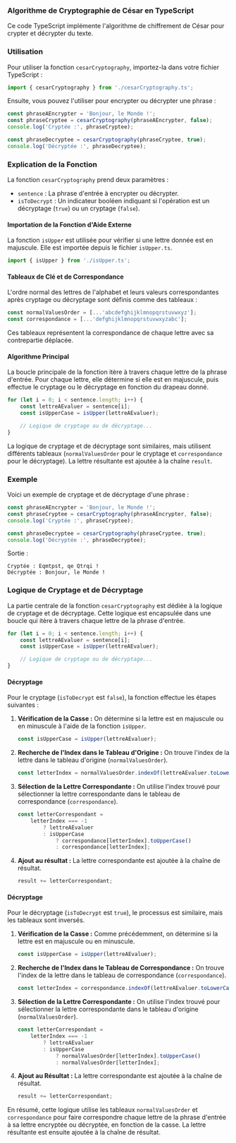 ### Algorithme de Cryptographie de César en TypeScript

Ce code TypeScript implémente l'algorithme de chiffrement de César pour crypter et décrypter du texte.

### Utilisation

Pour utiliser la fonction `cesarCryptography`, importez-la dans votre fichier TypeScript :

```typescript
import { cesarCryptography } from './cesarCryptography.ts';
```

Ensuite, vous pouvez l'utiliser pour encrypter ou décrypter une phrase :

```typescript
const phraseAEncrypter = 'Bonjour, le Monde !';
const phraseCryptee = cesarCryptography(phraseAEncrypter, false);
console.log('Cryptée :', phraseCryptee);

const phraseDecryptee = cesarCryptography(phraseCryptee, true);
console.log('Décryptée :', phraseDecryptee);
```

### Explication de la Fonction

La fonction `cesarCryptography` prend deux paramètres :

- `sentence` : La phrase d'entrée à encrypter ou décrypter.
- `isToDecrypt` : Un indicateur booléen indiquant si l'opération est un décryptage (`true`) ou un cryptage (`false`).

#### Importation de la Fonction d'Aide Externe

La fonction `isUpper` est utilisée pour vérifier si une lettre donnée est en majuscule. Elle est importée depuis le fichier `isUpper.ts`.

```typescript
import { isUpper } from './isUpper.ts';
```

#### Tableaux de Clé et de Correspondance

L'ordre normal des lettres de l'alphabet et leurs valeurs correspondantes après cryptage ou décryptage sont définis comme des tableaux :

```typescript
const normalValuesOrder = [...'abcdefghijklmnopqrstuvwxyz'];
const correspondance = [...'defghijklmnopqrstuvwxyzabc'];
```

Ces tableaux représentent la correspondance de chaque lettre avec sa contrepartie déplacée.

#### Algorithme Principal

La boucle principale de la fonction itère à travers chaque lettre de la phrase d'entrée. Pour chaque lettre, elle détermine si elle est en majuscule, puis effectue le cryptage ou le décryptage en fonction du drapeau donné.

```typescript
for (let i = 0; i < sentence.length; i++) {
    const lettreAEvaluer = sentence[i];
    const isUpperCase = isUpper(lettreAEvaluer);

    // Logique de cryptage ou de décryptage...
}
```

La logique de cryptage et de décryptage sont similaires, mais utilisent différents tableaux (`normalValuesOrder` pour le cryptage et `correspondance` pour le décryptage). La lettre résultante est ajoutée à la chaîne `result`.

### Exemple

Voici un exemple de cryptage et de décryptage d'une phrase :

```typescript
const phraseAEncrypter = 'Bonjour, le Monde !';
const phraseCryptee = cesarCryptography(phraseAEncrypter, false);
console.log('Cryptée :', phraseCryptee);

const phraseDecryptee = cesarCryptography(phraseCryptee, true);
console.log('Décryptée :', phraseDecryptee);
```

Sortie :

```
Cryptée : Eqmtpst, qe Qtrqi !
Décryptée : Bonjour, le Monde !
```

### Logique de Cryptage et de Décryptage

La partie centrale de la fonction `cesarCryptography` est dédiée à la logique de cryptage et de décryptage. Cette logique est encapsulée dans une boucle qui itère à travers chaque lettre de la phrase d'entrée.

```typescript
for (let i = 0; i < sentence.length; i++) {
    const lettreAEvaluer = sentence[i];
    const isUpperCase = isUpper(lettreAEvaluer);

    // Logique de cryptage ou de décryptage...
}
```

#### Décryptage

Pour le cryptage (`isToDecrypt` est `false`), la fonction effectue les étapes suivantes :

1. **Vérification de la Casse :** On détermine si la lettre est en majuscule ou en minuscule à l'aide de la fonction `isUpper`.

    ```typescript
    const isUpperCase = isUpper(lettreAEvaluer);
    ```

2. **Recherche de l'Index dans le Tableau d'Origine :** On trouve l'index de la lettre dans le tableau d'origine (`normalValuesOrder`).

    ```typescript
    const letterIndex = normalValuesOrder.indexOf(lettreAEvaluer.toLowerCase());
    ```

3. **Sélection de la Lettre Correspondante :** On utilise l'index trouvé pour sélectionner la lettre correspondante dans le tableau de correspondance (`correspondance`).

    ```typescript
    const letterCorrespondant =
        letterIndex === -1
            ? lettreAEvaluer
            : isUpperCase
                ? correspondance[letterIndex].toUpperCase()
                : correspondance[letterIndex];
    ```

4. **Ajout au résultat :** La lettre correspondante est ajoutée à la chaîne de résultat.

    ```typescript
    result += letterCorrespondant;
    ```

#### Décryptage

Pour le décryptage (`isToDecrypt` est `true`), le processus est similaire, mais les tableaux sont inversés.

1. **Vérification de la Casse :** Comme précédemment, on détermine si la lettre est en majuscule ou en minuscule.

    ```typescript
    const isUpperCase = isUpper(lettreAEvaluer);
    ```

2. **Recherche de l'Index dans le Tableau de Correspondance :** On trouve l'index de la lettre dans le tableau de correspondance (`correspondance`).

    ```typescript
    const letterIndex = correspondance.indexOf(lettreAEvaluer.toLowerCase());
    ```

3. **Sélection de la Lettre Correspondante :** On utilise l'index trouvé pour sélectionner la lettre correspondante dans le tableau d'origine (`normalValuesOrder`).

    ```typescript
    const letterCorrespondant =
        letterIndex === -1
            ? lettreAEvaluer
            : isUpperCase
                ? normalValuesOrder[letterIndex].toUpperCase()
                : normalValuesOrder[letterIndex];
    ```

4. **Ajout au Résultat :** La lettre correspondante est ajoutée à la chaîne de résultat.

    ```typescript
    result += letterCorrespondant;
    ```

En résumé, cette logique utilise les tableaux `normalValuesOrder` et `correspondance` pour faire correspondre chaque lettre de la phrase d'entrée à sa lettre encryptée ou décryptée, en fonction de la casse. La lettre résultante est ensuite ajoutée à la chaîne de résultat.